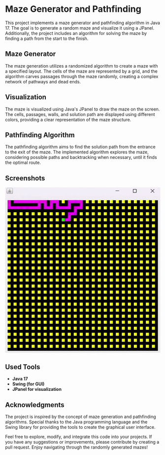 # Maze Generator and Pathfinding
This project implements a maze generator and pathfinding algorithm in Java 17. The goal is to generate a random maze and visualize it using a JPanel. Additionally, the project includes an algorithm for solving the maze by finding a path from the start to the finish.
## Maze Generator
The maze generation utilizes a randomized algorithm to create a maze with a specified layout. The cells of the maze are represented by a grid, and the algorithm carves passages through the maze randomly, creating a complex network of pathways and dead ends.
## Visualization
The maze is visualized using Java's JPanel to draw the maze on the screen. The cells, passages, walls, and solution path are displayed using different colors, providing a clear representation of the maze structure.
## Pathfinding Algorithm
The pathfinding algorithm aims to find the solution path from the entrance to the exit of the maze. The implemented algorithm explores the maze, considering possible paths and backtracking when necessary, until it finds the optimal route.
## Screenshots
![GIF Loading...](screenshots/mazeANDpath.gif)
## Used Tools
- __Java 17__
- __Swing (for GUI)__
- __JPanel for visualization__

## Acknowledgments
The project is inspired by the concept of maze generation and pathfinding algorithms. Special thanks to the Java programming language and the Swing library for providing the tools to create the graphical user interface.

Feel free to explore, modify, and integrate this code into your projects. If you have any suggestions or improvements, please contribute by creating a pull request. Enjoy navigating through the randomly generated mazes!
